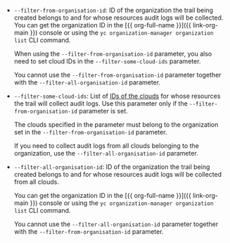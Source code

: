 
* `--filter-from-organisation-id`: ID of the organization the trail being created belongs to and for whose resources audit logs will be collected. You can get the organization ID in the [{{ org-full-name }}]({{ link-org-main }}) console or using the `yc organization-manager organization list` CLI command.

   When using the `--filter-from-organisation-id` parameter, you also need to set cloud IDs in the `--filter-some-cloud-ids` parameter.

   You cannot use the `--filter-from-organisation-id` parameter together with the `--filter-all-organisation-id` parameter.

* `--filter-some-cloud-ids`: List of [IDs of the clouds](../../resource-manager/operations/cloud/get-id.md) for whose resources the trail will collect audit logs. Use this parameter only if the `--filter-from-organisation-id` parameter is set.

   The clouds specified in the parameter must belong to the organization set in the `--filter-from-organisation-id` parameter.

   If you need to collect audit logs from all clouds belonging to the organization, use the `--filter-all-organisation-id` parameter.

* `--filter-all-organisation-id`: ID of the organization the trail being created belongs to and for whose resources audit logs will be collected from all clouds.

   You can get the organization ID in the [{{ org-full-name }}]({{ link-org-main }}) console or using the `yc organization-manager organization list` CLI command.

   You cannot use the `--filter-all-organisation-id` parameter together with the `--filter-from-organisation-id` parameter.
